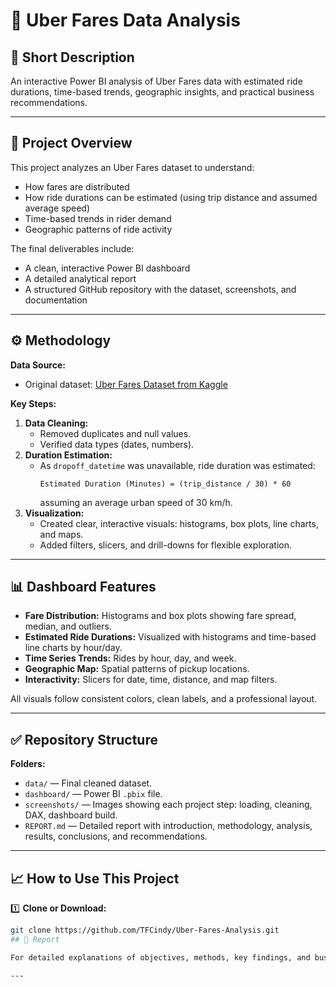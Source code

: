 # 🚕 Uber Fares Data Analysis

## 📌 Short Description
An interactive Power BI analysis of Uber Fares data with estimated ride durations, time-based trends, geographic insights, and practical business recommendations.

---

## 📂 Project Overview

This project analyzes an Uber Fares dataset to understand:
- How fares are distributed
- How ride durations can be estimated (using trip distance and assumed average speed)
- Time-based trends in rider demand
- Geographic patterns of ride activity

The final deliverables include:
- A clean, interactive Power BI dashboard
- A detailed analytical report
- A structured GitHub repository with the dataset, screenshots, and documentation

---

## ⚙️ Methodology

**Data Source:**  
- Original dataset: [Uber Fares Dataset from Kaggle](#)

**Key Steps:**  
1. **Data Cleaning:**  
   - Removed duplicates and null values.
   - Verified data types (dates, numbers).
2. **Duration Estimation:**  
   - As `dropoff_datetime` was unavailable, ride duration was estimated:
     ```
     Estimated Duration (Minutes) = (trip_distance / 30) * 60
     ```
     assuming an average urban speed of 30 km/h.
3. **Visualization:**  
   - Created clear, interactive visuals: histograms, box plots, line charts, and maps.
   - Added filters, slicers, and drill-downs for flexible exploration.

---

## 📊 Dashboard Features

- **Fare Distribution:** Histograms and box plots showing fare spread, median, and outliers.
- **Estimated Ride Durations:** Visualized with histograms and time-based line charts by hour/day.
- **Time Series Trends:** Rides by hour, day, and week.
- **Geographic Map:** Spatial patterns of pickup locations.
- **Interactivity:** Slicers for date, time, distance, and map filters.

All visuals follow consistent colors, clean labels, and a professional layout.

---

## ✅ Repository Structure


**Folders:**
- `data/` — Final cleaned dataset.
- `dashboard/` — Power BI `.pbix` file.
- `screenshots/` — Images showing each project step: loading, cleaning, DAX, dashboard build.
- `REPORT.md` — Detailed report with introduction, methodology, analysis, results, conclusions, and recommendations.

---

## 📈 How to Use This Project

1️⃣ **Clone or Download:**

```bash
git clone https://github.com/TFCindy/Uber-Fares-Analysis.git
## 📑 Report

For detailed explanations of objectives, methods, key findings, and business recommendations, see [`REPORT.md`](./REPORT.md).

---

